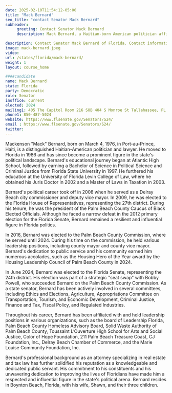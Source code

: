 ```yaml
---
date: 2025-02-10T11:54:12-05:00
title: "Mack Bernard"
seo_title: "contact Senator Mack Bernard"
subheader:
     greeting: Contact Senator Mack Bernard
     description: Mack Bernard, a Haitian-born American politician affiliated with the Democratic Party, currently serves as a member of the Florida State Senate, representing District 24. He assumed office on November 5, 2024.

description: Contact Senator Mack Bernard of Florida. Contact information for Mack Bernard includes email address, phone number, and mailing address.
image: mack-bernard.jpeg
video:
url: /states/florida/mack-bernard/
weight: 1
layout: course_home

####candidate
name: Mack Bernard
state: Florida
party: Democratic
role: Senator
inoffice: current
elected: 2024
mailing1: 405 The Capitol Room 216 SOB 404 S Monroe St Tallahassee, FL 32399-1100
phone1: 850-487-5024
website: https://www.flsenate.gov/Senators/S24/
email : https://www.flsenate.gov/Senators/S24/
twitter: 
---
```

Mackenson "Mack" Bernard, born on March 4, 1976, in Port-au-Prince, Haiti, is a distinguished Haitian-American politician and lawyer. He moved to Florida in 1986 and has since become a prominent figure in the state's political landscape. Bernard's educational journey began at Atlantic High School, followed by earning a Bachelor of Science in Political Science and Criminal Justice from Florida State University in 1997. He furthered his education at the University of Florida Levin College of Law, where he obtained his Juris Doctor in 2002 and a Master of Laws in Taxation in 2003.

Bernard's political career took off in 2008 when he served as a Delray Beach city commissioner and deputy vice mayor. In 2009, he was elected to the Florida House of Representatives, representing the 27th district. During his tenure, he was the president of the Palm Beach County Caucus of Black Elected Officials. Although he faced a narrow defeat in the 2012 primary election for the Florida Senate, Bernard remained a resilient and influential figure in Florida politics.

In 2016, Bernard was elected to the Palm Beach County Commission, where he served until 2024. During his time on the commission, he held various leadership positions, including county mayor and county vice mayor. Bernard's dedication to public service and his community earned him numerous accolades, such as the Housing Hero of the Year award by the Housing Leadership Council of Palm Beach County in 2024.

In June 2024, Bernard was elected to the Florida Senate, representing the 24th district. His election was part of a strategic "seat swap" with Bobby Powell, who succeeded Bernard on the Palm Beach County Commission. As a state senator, Bernard has been actively involved in several committees, including Ethics and Elections, Agriculture, Appropriations Committee on Transportation, Tourism, and Economic Development, Criminal Justice, Finance and Tax, Fiscal Policy, and Regulated Industries.

Throughout his career, Bernard has been affiliated with and held leadership positions in various organizations, such as the board of Leadership Florida, Palm Beach County Homeless Advisory Board, Solid Waste Authority of Palm Beach County, Toussaint L’Ouverture High School for Arts and Social Justice, Color of Hope Foundation, 211 Palm Beach Treasure Coast, CJ Foundation, Inc., Delray Beach Chamber of Commerce, and the Marie Louise Community Foundation, Inc.

Bernard's professional background as an attorney specializing in real estate and tax law has further solidified his reputation as a knowledgeable and dedicated public servant. His commitment to his constituents and his unwavering dedication to improving the lives of Floridians have made him a respected and influential figure in the state's political arena. Bernard resides in Boynton Beach, Florida, with his wife, Shawn, and their three children.
